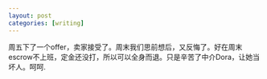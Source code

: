 ```yaml
---
layout: post
categories: [writing]
---
```


周五下了一个offer，卖家接受了。周末我们思前想后，又反悔了。好在周末escrow不上班，定金还没打，所以可以全身而退。只是辛苦了中介Dora，让她当坏人。呵呵.